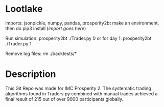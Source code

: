 # Lootlake

imports: jsonpickle, numpy, pandas, prosperity2bt
make an environment, then do pip3 install (*import goes here*)

Run simulation: prosperity2bt ./Trader.py 0
or for day 1: prosperity2bt ./Trader.py 1

Remove log files: rm ./backtests/*

# Description
This Git Repo was made for IMC Prosperity 2. The systematic trading algorithms found in Traders.py combined with manual trades achieved a final result of 215 out of over 9000 participants globally.
